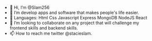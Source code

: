 - 👋 Hi, I’m @Slam256
- 👀 I’m develop apps and software that makes people's life easier.
- 🌱 Languages: Html Css Javascript Express MongoDB NodeJS React
- 💞️ I’m looking to collaborate on any project that will challenge my frontend skills and backend skills.
- 📫 How to reach me twitter @stacieslam.

<!---
Slam256/Slam256 is a ✨ special ✨ repository because its `README.md` (this file) appears on your GitHub profile.
You can click the Preview link to take a look at your changes.
--->
